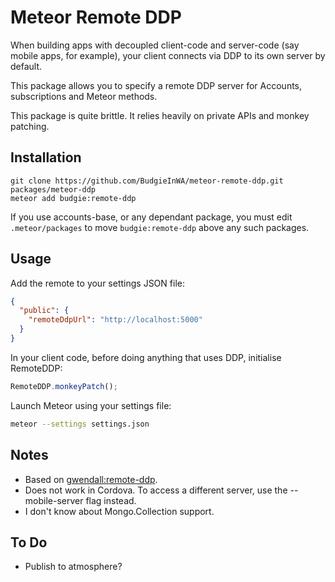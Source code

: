 Meteor Remote DDP
=================

When building apps with decoupled client-code and server-code (say mobile apps, for example), your client connects via DDP to its own server by default. 

This package allows you to specify a remote DDP server for Accounts, subscriptions and Meteor methods.

This package is quite brittle. It relies heavily on private APIs and monkey patching.

Installation
------------

```
git clone https://github.com/BudgieInWA/meteor-remote-ddp.git packages/meteor-ddp
meteor add budgie:remote-ddp
```

If you use accounts-base, or any dependant package, you must edit `.meteor/packages` to move `budgie:remote-ddp` above any such packages.

Usage
-----

Add the remote to your settings JSON file:

``` json
{
  "public": {
    "remoteDdpUrl": "http://localhost:5000"
  }
}
```

In your client code, before doing anything that uses DDP, initialise RemoteDDP:

``` javascript
RemoteDDP.monkeyPatch();
```

Launch Meteor using your settings file:

``` sh
meteor --settings settings.json
```

Notes
-----  

- Based on [gwendall:remote-ddp](https://github.com/gwendall/meteor-remote-ddp).
- Does not work in Cordova. To access a different server, use the --mobile-server flag instead.
- I don't know about Mongo.Collection support.

To Do
-----  

- Publish to atmosphere?
